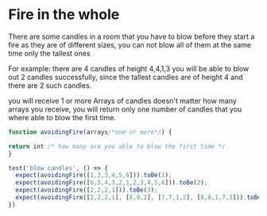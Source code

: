 # Fire in the whole

There are some candles in a room that you have to blow before they start a fire
as they are of different sizes, you can not blow all of them at the same time only the tallest ones

For example: there are 4 candles of height 4,4,1,3 you will be able to blow out 2 candles successfully, since the tallest candles are of height 4 and there are 2 such candles.

you will receive 1 or more Arrays of candles
doesn't matter how many arrays you receive, you will return only one number of candles that you where able to blow the first time.

```js
function avoidingFire(arrays/*one or more*/) {

return int /* how many are you able to blow the first time */
}

test('blow candles', () => {
  expect(avoidingFire([1,2,3,4,5,6])).toBe(1);
  expect(avoidingFire([6,5,4,3,2,1,2,3,4,5,6])).toBe(2);
  expect(avoidingFire([2,2,2,1])).toBe(3);
  expect(avoidingFire([2,2,2,1], [6,9,2], [7,7,1,2], [8,8,1,7,3])).toBe(1);
})

```

